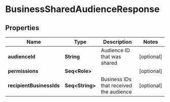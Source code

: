 

# BusinessSharedAudienceResponse


## Properties

Name | Type | Description | Notes
------------ | ------------- | ------------- | -------------
**audienceId** | **String** | Audience ID that was shared |  [optional]
**permissions** | **Seq&lt;Role&gt;** |  |  [optional]
**recipientBusinessIds** | **Seq&lt;String&gt;** | Business IDs that received the audience |  [optional]



